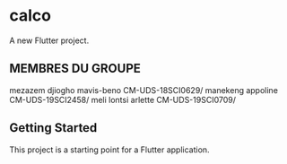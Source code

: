 # calco

A new Flutter project.

## MEMBRES DU GROUPE
mezazem djiogho mavis-beno    CM-UDS-18SCI0629/
manekeng appoline             CM-UDS-19SCI2458/
meli lontsi arlette           CM-UDS-19SCI0709/

## Getting Started

This project is a starting point for a Flutter application.


